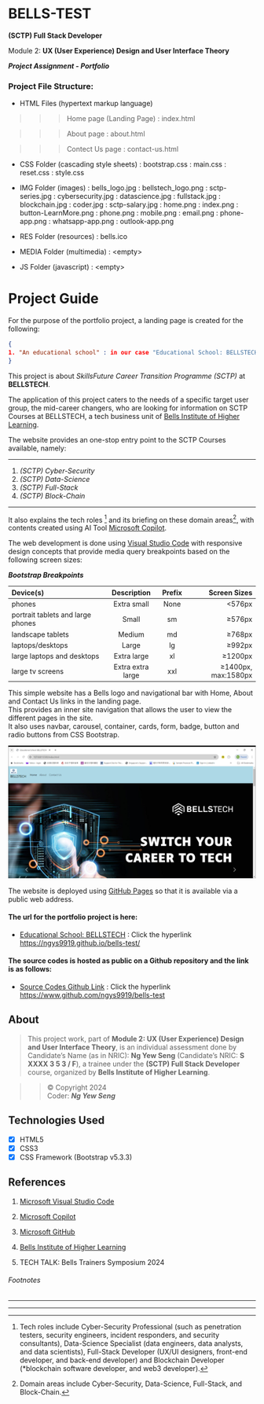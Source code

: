 <!-- .md means markdown -->

<!-- README.md -->
<!-- This file documents the information about the portfolio project. -->
<!-- It should be READ ME first!!! -->

<!-- Heading level 1 -->
# BELLS-TEST
**(SCTP) Full Stack Developer**

Module 2: **UX (User Experience) Design and User Interface Theory**

***Project Assignment - Portfolio***

<!-- Heading level 3 -->
### Project File Structure:

* HTML Files (hypertext markup language)

>>> Home page (Landing Page)
: index.html

>>> About page
: about.html

>>> Contect Us page
: contact-us.html

* CSS Folder (cascading style sheets)
: bootstrap.css
: main.css
: reset.css
: style.css

* IMG Folder (images)
: bells_logo.jpg
: bellstech_logo.png
: sctp-series.jpg
: cybersecurity.jpg
: datascience.jpg
: fullstack.jpg
: blockchain.jpg
: coder.jpg
: sctp-salary.jpg
: home.png
: index.png
: button-LearnMore.png
: phone.png
: mobile.png
: email.png
: phone-app.png
: whatsapp-app.png
: outlook-app.png

* RES Folder (resources)
: bells.ico

* MEDIA Folder (multimedia)
: \<empty\>

* JS Folder (javascript)
: \<empty\>

<!-- Heading level 1 -->
# Project Guide
For the purpose of the portfolio project, a landing page is created for the following:

```json
{
1. "An educational school" : in our case "Educational School: BELLSTECH"
}
```

This project is about *SkillsFuture Career Transition Programme (SCTP)* at **BELLSTECH**. 

The application of this project caters to the needs of a specific target user group, the mid-career changers,
who are looking for information on SCTP Courses at BELLSTECH, a tech business unit of [Bells Institute of Higher Learning][1].

The website provides an one-stop entry point to the SCTP Courses available, namely:

***
1. *(SCTP) Cyber-Security*
2. *(SCTP) Data-Science*
3. *(SCTP) Full-Stack*
4. *(SCTP) Block-Chain*
***

It also explains the tech roles [^bignote] and its briefing on these domain areas[^1], with contents created using AI Tool [Microsoft Copilot][2].

The web development is done using [Visual Studio Code][3] with responsive design concepts that provide media query breakpoints based on the following screen sizes:

***Bootstrap Breakpoints***
    
| Device(s) | Description | Prefix | Screen Sizes |
| :--- | :---: | :---: | ---: |
| phones | Extra small | None | <576px |
| portrait tablets and large phones | Small | sm | ≥576px |
| landscape tablets | Medium | md | ≥768px |
| laptops/desktops | Large | lg | ≥992px |
| large laptops and desktops | Extra large | xl | ≥1200px |
| large tv screens | Extra extra large | xxl | ≥1400px, max:1580px |


This simple website has a Bells logo and navigational bar with Home, About and Contact Us links in the landing page.\
This provides an inner site navigation that allows the user to view the different pages in the site.\
It also uses navbar, carousel, container, cards, form, badge, button and radio buttons from CSS Bootstrap.

![Educational School: BELLSTECH's Landing Page. This website is so cool!](img/index.png "index.html Landing Page")

The website is deployed using [GitHub Pages][4] so that it is available via a public web address.

<!-- Heading level 4 -->
#### The url for the portfolio project is here:

- [Educational School: BELLSTECH](https://ngys9919.github.io/bells-test/ "My project-website!")
: Click the hyperlink <https://ngys9919.github.io/bells-test/>

<!-- Heading level 4 -->
#### The source codes is hosted as public on a Github repository and the link is as follows: 

- [Source Codes Github Link](https://www.github.com/ngys9919/bells-test "My source-codes!")
: Click the hyperlink <https://www.github.com/ngys9919/bells-test>

<!-- Heading level 2 -->
## About
> This project work, part of **Module 2: UX (User Experience) Design and User Interface Theory**, 
> is an individual assessment done by Candidate’s Name (as in NRIC): **Ng Yew Seng** (Candidate’s NRIC: **S XXXX 3 5 3 / F**), 
> a trainee under the **(SCTP) Full Stack Developer** course, organized by **Bells Institute of Higher Learning**. 

>>
>> © Copyright 2024\
>> Coder: ***Ng Yew Seng***

<!-- Heading level 2 -->
## Technologies Used
- [x] HTML5
- [x] CSS3
- [x] CSS Framework (Bootstrap v5.3.3)

<!-- Heading level 2 -->
## References
1.  [Microsoft Visual Studio Code](https://code.visualstudio.com)
    
2.  [Microsoft Copilot](https://copilot.microsoft.com)

3.  [Microsoft GitHub](https://www.github.com)
   
4.  [Bells Institute of Higher Learning](https://bells.sg)

5.  TECH TALK: Bells Trainers Symposium 2024

<!-- Heading level 6 -->
###### Footnotes
--------------
[^bignote]: Tech roles include Cyber-Security Professional (such as penetration testers, security engineers, incident responders, and security consultants), Data-Science Specialist (data engineers, data analysts, and data scientists), Full-Stack Developer (UX/UI designers, front-end developer, and back-end developer) and Blockchain Developer (\*blockchain software developer, and web3 developer).

[^1]: Domain areas include Cyber-Security, Data-Science, Full-Stack, and Block-Chain.

--------------

<!-- hyperlinks -->
[4]: https://github.com "GitHub"
[3]: https://code.visualstudio.com "Visual Studio Code"
[2]: https://copilot.microsoft.com "Microsoft Copilot"
[1]: https://bells.sg "Bells Institute of Higher Learning"
